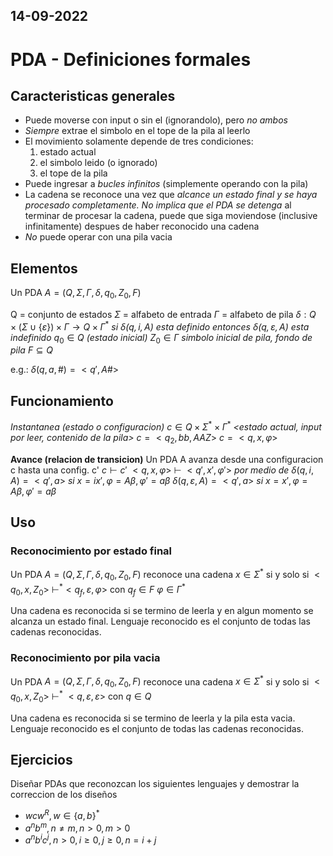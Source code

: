 14-09-2022
---
# PDA - Definiciones formales
## Caracteristicas generales
- Puede moverse con input o sin el (ignorandolo), pero *no ambos*
- *Siempre* extrae el simbolo en el tope de la pila al leerlo
- El movimiento solamente depende de tres condiciones:
	1. estado actual
	2. el simbolo leido (o ignorado)
	3. el tope de la pila
- Puede ingresar a *bucles infinitos* (simplemente operando con la pila)
- La cadena se reconoce una vez que *alcance un estado final y se haya procesado completamente. No implica que el PDA se detenga* al terminar de procesar la cadena, puede que siga moviendose (inclusive infinitamente) despues de haber reconocido una cadena
- *No* puede operar con una pila vacia

## Elementos
Un PDA $A = (Q, \Sigma, \Gamma, \delta, q_0, Z_0, F)$

Q = conjunto de estados
$\Sigma$ = alfabeto de entrada
$\Gamma$ = alfabeto de pila
$\delta: Q \times (\Sigma \cup \{\varepsilon\}) \times \Gamma \rightarrow Q \times \Gamma^*$
*si $\delta(q, i, A)$ esta definido entonces $\delta(q, \varepsilon, A)$ esta indefinido*
$q_0 \in Q$ *(estado inicial)*
$Z_0 \in \Gamma$ *simbolo inicial de pila, fondo de pila*
$F \subseteq Q$

e.g.:
$\delta(q, a, \#) = <q', A\#>$

## Funcionamiento
*Instantanea (estado o configuracion)*
$c \in Q \times \Sigma^* \times \Gamma^*$
*<estado actual, input por leer, contenido de la pila>*
$c = <q_2, bb, AAZ>$
$c = <q, x, \varphi>$

**Avance (relacion de transicion)**
Un PDA A avanza desde una configuracion c hasta una config. c'
$c \vdash c'$
$<q, x, \varphi> \ \vdash \ <q', x', \varphi'>$ *por medio de*
$\delta(q, i, A) = <q', a>$
*si* $x = ix', \varphi = A\beta, \varphi' = a\beta$
$\delta(q, \varepsilon, A) = <q', a>$
*si* $x = x', \varphi = A\beta, \varphi' = a\beta$

## Uso
### Reconocimiento por estado final
Un PDA $A = (Q, \Sigma, \Gamma, \delta, q_0, Z_0, F)$ reconoce una cadena $x \in \Sigma^*$ si y solo si
$<q_0, x, Z_0> \ \vdash^* <q_f, \varepsilon, \varphi>$
con $q_f \in F$
$\varphi \in \Gamma^*$

Una cadena es reconocida si se termino de leerla y en algun momento se alcanza un estado final.
Lenguaje reconocido es el conjunto de todas las cadenas reconocidas.

### Reconocimiento por pila vacia
Un PDA $A = (Q, \Sigma, \Gamma, \delta, q_0, Z_0, F)$ reconoce una cadena $x \in \Sigma^*$ si y solo si
$<q_0, x, Z_0> \ \vdash^* \ <q, \varepsilon, \varepsilon>$
con $q \in Q$

Una cadena es reconocida si se termino de leerla y la pila esta vacia.
Lenguaje reconocido es el conjunto de todas las cadenas reconocidas.

## Ejercicios
Diseñar PDAs que reconozcan los siguientes lenguajes y demostrar la correccion de los diseños
- $wcw^R, w \in \{a, b\}^*$
- $a^nb^m, n \ne m, n > 0, m > 0$
- $a^nb^ic^j, n > 0, i \ge 0, j \ge 0, n = i + j$
